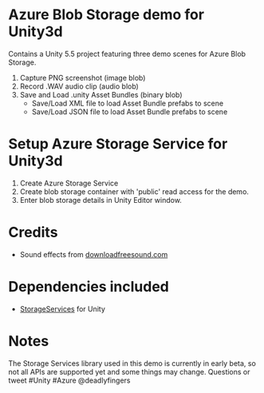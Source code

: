 # Azure Blob Storage demo for Unity3d
Contains a Unity 5.5 project featuring three demo scenes for Azure Blob Storage.
1. Capture PNG screenshot (image blob)
2. Record .WAV audio clip (audio blob)
3. Save and Load .unity Asset Bundles (binary blob)
   - Save/Load XML file to load Asset Bundle prefabs to scene
   - Save/Load JSON file to load Asset Bundle prefabs to scene

# Setup Azure Storage Service for Unity3d
1. Create Azure Storage Service
2. Create blob storage container with 'public' read access for the demo.
3. Enter blob storage details in Unity Editor window.

# Credits
- Sound effects from [downloadfreesound.com](http://www.downloadfreesound.com)

# Dependencies included
- [StorageServices](https://github.com/Unity3dAzure/StorageServices) for Unity

# Notes
The Storage Services library used in this demo is currently in early beta, so not all APIs are supported yet and some things may change.
Questions or tweet #Unity #Azure @deadlyfingers
